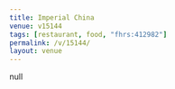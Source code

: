 ```yaml
---
title: Imperial China
venue: v15144
tags: [restaurant, food, "fhrs:412982"]
permalink: /v/15144/
layout: venue
---
```

null